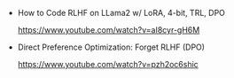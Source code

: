 * How to Code RLHF on LLama2 w/ LoRA, 4-bit, TRL, DPO

  https://www.youtube.com/watch?v=aI8cyr-gH6M


* Direct Preference Optimization: Forget RLHF (DPO)

  https://www.youtube.com/watch?v=pzh2oc6shic
